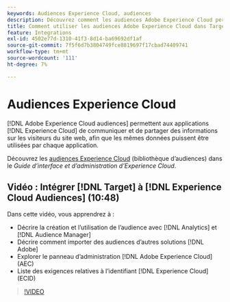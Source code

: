 ```yaml
---
keywords: Audiences Experience Cloud, audiences
description: Découvrez comment les audiences Adobe Experience Cloud permettent aux applications Experience Cloud de communiquer et de partager des informations sur les visiteurs du site web avec d’autres applications Adobe.
title: Comment utiliser les audiences Adobe Experience Cloud dans Target ?
feature: Integrations
exl-id: 4502e77d-1310-41f3-8d14-ba69692df1af
source-git-commit: 7f5f6d7b3804749fce8819697f17cbad74409741
workflow-type: tm+mt
source-wordcount: '111'
ht-degree: 7%

---
```


# Audiences Experience Cloud

[!DNL Adobe Experience Cloud audiences] permettent aux applications [!DNL Experience Cloud] de communiquer et de partager des informations sur les visiteurs du site web, afin que les mêmes données puissent être utilisées par chaque application.

Découvrez les [audiences Experience Cloud](https://experienceleague.adobe.com/docs/core-services/interface/audiences/audience-library.html?lang=fr) (bibliothèque d’audiences) dans le *Guide d’interface et d’administration d’Experience Cloud*.

## Vidéo : Intégrer [!DNL Target] à [!DNL Experience Cloud Audiences] (10:48)

Dans cette vidéo, vous apprendrez à :

* Décrire la création et l’utilisation de l’audience avec [!DNL Analytics] et [!DNL Audience Manager]
* Décrire comment importer des audiences d’autres solutions [!DNL Adobe]
* Explorer le panneau d’administration [!DNL Adobe Experience Cloud] (AEC)
* Liste des exigences relatives à l’identifiant [!DNL Experience Cloud] (ECID)

>[!VIDEO](https://video.tv.adobe.com/v/35152)
